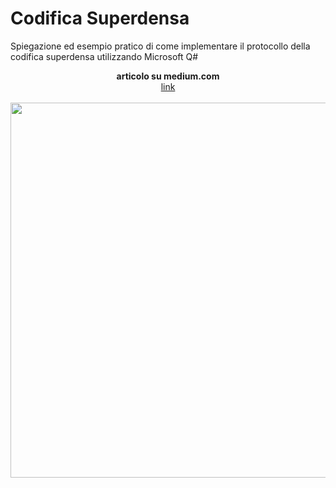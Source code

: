 # Codifica Superdensa
Spiegazione ed esempio pratico di come implementare il protocollo della codifica superdensa utilizzando Microsoft Q# 

<div align="center">
  <b>articolo su medium.com</b><br>
  <a href="https://medium.com/@mariocuomo?p=f4663b5a1c3a">link</a>
  <br><br>
</div>


<div align="center">
  <img src="https://github.com/mariocuomo/codificaSuperdensa/blob/main/img/protocollo.jpg" width="600">
</div>

